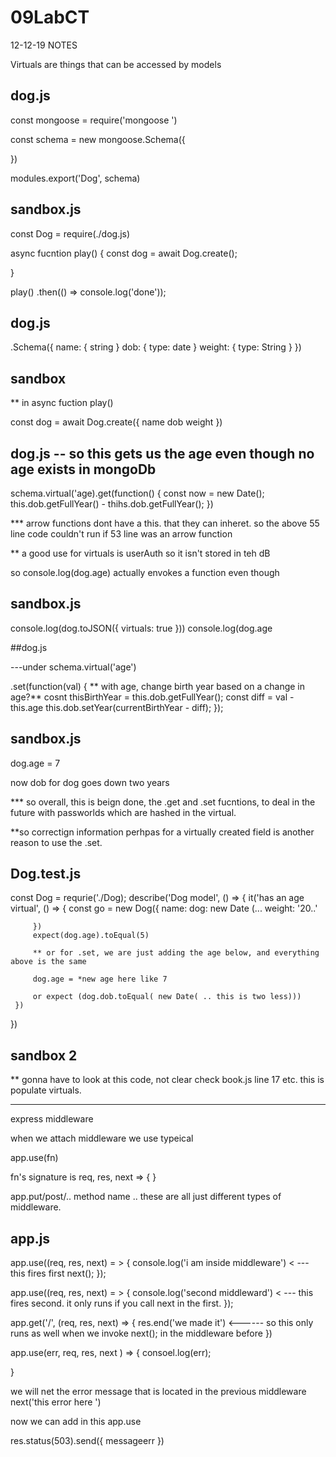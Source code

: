# 09LabCT

12-12-19 NOTES

Virtuals are things that can be accessed by models

## dog.js

const mongoose = require('mongoose ')

const schema = new mongoose.Schema({

})

modules.export('Dog', schema)

## sandbox.js

const Dog = require(./dog.js)

async fucntion play() {
    const dog = await Dog.create();

}

play()
.then(() => console.log('done'));

## dog.js

.Schema({
    name: {
        string
    }
    dob: {
            type: date
    }
    weight: {
        type: String
    }
})

## sandbox
** in async fuction play()

const dog = await Dog.create({
    name 
    dob
    weight
})

## dog.js -- so this gets us the age even though no age exists in mongoDb
schema.virtual('age).get(function() {
    const now = new Date();
    this.dob.getFullYear() - thihs.dob.getFullYear(); 
})

*** arrow functions dont have a this. that they can inheret. so the above 55 line code couldn't run if 53 line was an arrow function

** a good use for virtuals is userAuth so it isn't stored in teh dB

so console.log(dog.age) actually envokes a function even though 

## sandbox.js

console.log(dog.toJSON({ virtuals: true }))
console.log(dog.age

##dog.js

---under schema.virtual('age')

.set(function(val) {
** with age, change birth year based on a change in age?**
cosnt thisBirthYear = this.dob.getFullYear(); 
const diff = val - this.age
this.dob.setYear(currentBirthYear - diff);
}); 

## sandbox.js

 dog.age = 7

 now dob for dog goes down two years


 *** so overall, this is beign done, the .get and .set fucntions, to deal in the future with passworlds which are hashed in the virtual.


 **so correctign information perhpas for a virtually created field is another reason to use the .set. 

 ## Dog.test.js

 const Dog = requrie('./Dog);
 describe('Dog model', () => {
     it('has an age virtual', () => {
         const go = new Dog({
             name: 
             dog: new Date (...
             weight: '20..'

         })
         expect(dog.age).toEqual(5)

         ** or for .set, we are just adding the age below, and everything above is the same

         dog.age = *new age here like 7

         or expect (dog.dob.toEqual( new Date( .. this is two less)))
     })

 })


## sandbox 2
** gonna have to look at this code, not clear
check book.js line 17 etc. 
this is populate virtuals. 
____________________
express middleware

when we attach middleware we use typeical 

app.use(fn)

fn's signature is req, res, next => { }

app.put/post/.. method name .. these are all just different types of middleware. 

## app.js

app.use((req, res, next) = > {
console.log('i am inside middleware') < --- this fires first
next(); 
});

app.use((req, res, next) = > {
console.log('second middleward') < --- this fires second. it only runs if you call next in the first. 
});

app.get('/', (req, res, next) => {
    res.end('we made it') <------ so this only runs as well when we invoke next(); in the middleware before 
})

app.use(err, req, res, next ) => {
    consoel.log(err); 

}

we will net the error message that is located in the previous middleware next('this error here ')

now we can add in this app.use

res.status(503).send({
    messageerr
})

 